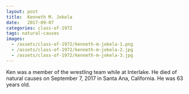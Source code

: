 ```yaml
---
layout: post
title:  Kenneth M. Jokela
date:   2017-09-07
categories: class-of-1972
tags: natural-causes
images:
  - /assets/class-of-1972/kenneth-m-jokela-1.png
  - /assets/class-of-1972/kenneth-m-jokela-2.jpg
  - /assets/class-of-1972/kenneth-m-jokela-3.jpg
---
```

Ken was a member of the wrestling team while at Interlake. He died of natural causes on September 7, 2017 in Santa Ana, California. He was 63 years old.
